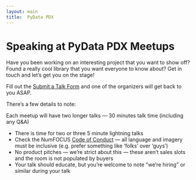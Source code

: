 ```yaml
---
layout: main
title:  PyData PDX
---
```

# Speaking at PyData PDX Meetups
Have you been working on an interesting project that you want to show off?
Found a really cool library that you want everyone to know about?
Get in touch and let’s get you on the stage!

Fill out the [Submit a Talk Form](https://forms.gle/X9CFyZVDD76A3GZ68)
and one of the organizers will get back to you ASAP.

There’s a few details to note:

Each meetup will have two longer talks &mdash; 30 minutes talk time (including any Q&A)
 * There is time for two or three 5 minute lightning talks
 * Check the NumFOCUS [Code of Conduct](https://numfocus.org/code-of-conduct) &mdash; all language and imagery must be inclusive (e.g. prefer something like ‘folks’ over ‘guys’)
 * No product pitches &mdash; we’re strict about this &mdash; these aren’t sales slots and the room is not populated by buyers 
 * Your talk should educate, but you’re welcome to note "we’re hiring" or similar during your talk
